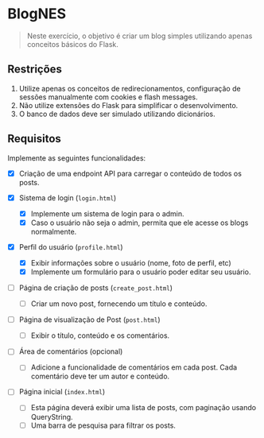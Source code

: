 # **BlogNES**

> Neste exercício, o objetivo é criar um blog simples utilizando apenas conceitos básicos do Flask.

## **Restrições**

1. Utilize apenas os conceitos de redirecionamentos, configuração de sessões manualmente com cookies e flash messages.
2. Não utilize extensões do Flask para simplificar o desenvolvimento.
3. O banco de dados deve ser simulado utilizando dicionários.

## **Requisitos**

Implemente as seguintes funcionalidades:

- [x] Criação de uma endpoint API para carregar o conteúdo de todos os posts.

- [x] Sistema de login (`login.html`)

  - [x] Implemente um sistema de login para o admin.
  - [x] Caso o usuário não seja o admin, permita que ele acesse os blogs normalmente.

- [x] Perfil do usuário (`profile.html`)

  - [x] Exibir informações sobre o usuário (nome, foto de perfil, etc)
  - [x] Implemente um formulário para o usuário poder editar seu usuário.

- [ ] Página de criação de posts (`create_post.html`)

  - [ ] Criar um novo post, fornecendo um título e conteúdo.

- [ ] Página de visualização de Post (`post.html`)

  - [ ] Exibir o título, conteúdo e os comentários.

- [ ] Área de comentários (opcional)

  - [ ] Adicione a funcionalidade de comentários em cada post. Cada comentário deve ter um autor e conteúdo.

- [ ] Página inicial (`index.html`)

  - [ ] Esta página deverá exibir uma lista de posts, com paginação usando QueryString.
  - [ ] Uma barra de pesquisa para filtrar os posts.

